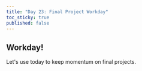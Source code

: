 ```yaml
---
title: "Day 23: Final Project Workday"
toc_sticky: true
published: false
---
```


## Workday!

Let's use today to keep momentum on final projects.